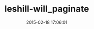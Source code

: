 ---
layout: post
title:  "leshill-will_paginate"
repo:   "leshill/will_paginate"
date:   2015-02-18 17:06:01
gemurl: http://github.com/leshill/will_paginate
---